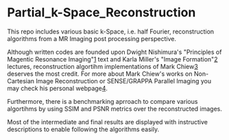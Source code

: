 # Partial_k-Space_Reconstruction

This repo includes various basic k-Space, i.e. half Fourier, reconstruction algorithms from a MR Imaging post processing perspective. 

Although written codes are founded upon Dwight Nishimura's "Principles of Magentic Resonance Imaging"[1] text and Karla Miller's "Image Formation"[2] lectures, reconstruction algortihm implementations of Mark Chiew[3] deserves the most credit. For more about Mark Chiew's works on Non-Cartesian Image Reconstruction or SENSE/GRAPPA Parallel Imaging you may check his personal webpage[4]. 

Furthermore, there is a benchmarking aprroach to compare various algortihms by using SSIM and PSNR metrics over the reconstructed images.

Most of the intermediate and final results are displayed with instructive descriptions to enable following the algorithms easily.


[1]:https://books.google.com.tr/books/about/Principles_of_Magnetic_Resonance_Imaging.html?id=uz9BAQAAIAAJ&redir_esc=y
[2]:https://users.fmrib.ox.ac.uk/~karla/teaching/image_formation.ppt
[3]:https://users.fmrib.ox.ac.uk/~mchiew/docs/PartialFourier.m
[4]:https://users.fmrib.ox.ac.uk/~mchiew/Teaching.html

